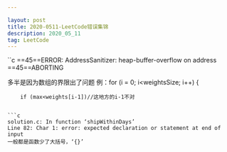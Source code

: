 ```yaml
---

layout: post
title: 2020-0511-LeetCode错误集锦
description: 2020_05_11
tag: LeetCode
---
```


``c
==45==ERROR: AddressSanitizer: heap-buffer-overflow on address 
==45==ABORTING

多半是因为数组的界限出了问题
例：for (i = 0; i<weightsSize; i++)
	{
        
		if (max<weights[i-1])//这地方的i-1不对
```

```c
solution.c: In function ‘shipWithinDays’
Line 82: Char 1: error: expected declaration or statement at end of input
一般都是函数少了大括号，‘{}’
```